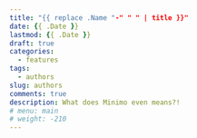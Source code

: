 ```yaml
---
title: "{{ replace .Name "-" " " | title }}"
date: {{ .Date }}
lastmod: {{ .Date }}
draft: true
categories:
  - features
tags:
  - authors
slug: authors
comments: true
description: What does Minimo even means?!
# menu: main
# weight: -210
---
```


